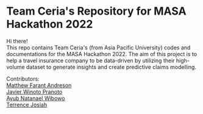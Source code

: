 # Team Ceria's Repository for MASA Hackathon 2022

Hi there!<br>
This repo contains Team Ceria's (from Asia Pacific University) codes and documentations for the MASA Hackathon 2022. The aim of this project is to help a travel insurance company to be data-driven by utilizing their high-volume dataset to generate insights and create predictive claims modelling.

Contributors: <br>
[Matthew Farant Andreson](https://www.linkedin.com/in/matthewfarant/) <br>
[Javier Winoto Pranoto](https://www.linkedin.com/in/javierwp/) <br>
[Ayub Natanael Wibowo](https://www.linkedin.com/in/ayubnatanaelwibowo/) <br>
[Terrence Josiah](https://www.linkedin.com/in/terrence-josiah-tanudjaja/) <br>
